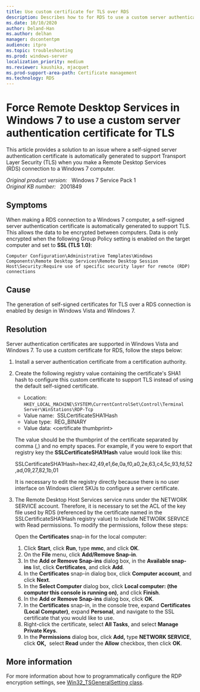 ```yaml
---
title: Use custom certificate for TLS over RDS
description: Describes how to for RDS to use a custom server authentication certificate for TLS.
ms.date: 10/10/2020
author: Deland-Han
ms.author: delhan
manager: dscontentpm
audience: itpro
ms.topic: troubleshooting
ms.prod: windows-server
localization_priority: medium
ms.reviewer: kaushika, mjacquet
ms.prod-support-area-path: Certificate management
ms.technology: RDS
---
```

# Force Remote Desktop Services in Windows 7 to use a custom server authentication certificate for TLS

This article provides a solution to an issue where a self-signed server authentication certificate is automatically generated to support Transport Layer Security (TLS) when you make a Remote Desktop Services (RDS) connection to a Windows 7 computer.

_Original product version:_ &nbsp; Windows 7 Service Pack 1  
_Original KB number:_ &nbsp; 2001849

## Symptoms

When making a RDS connection to a Windows 7 computer, a self-signed server authentication certificate is automatically generated to support TLS. This allows the data to be encrypted between computers. Data is only encrypted when the following Group Policy setting is enabled on the target computer and set to **SSL (TLS 1.0)**:

`Computer Configuration\Administrative Templates\Windows Components\Remote Desktop Services\Remote Desktop Session Host\Security:Require use of specific security layer for remote (RDP) connections`

## Cause

The generation of self-signed certificates for TLS over a RDS connection is enabled by design in Windows Vista and Windows 7.

## Resolution

Server authentication certificates are supported in Windows Vista and Windows 7. To use a custom certificate for RDS, follow the steps below:

1. Install a server authentication certificate from a certification authority.

2. Create the following registry value containing the certificate's SHA1 hash to configure this custom certificate to support TLS instead of using the default self-signed certificate.

    - Location: `HKEY_LOCAL_MACHINE\SYSTEM\CurrentControlSet\Control\Terminal Server\WinStations\RDP-Tcp`
    - Value name:  SSLCertificateSHA1Hash
    - Value type:  REG_BINARY
    - Value data: \<certificate thumbprint>

    The value should be the thumbprint of the certificate separated by comma (,) and no empty spaces. For example, if you were to export that registry key the **SSLCertificateSHA1Hash** value would look like this:

    SSLCertificateSHA1Hash=hex:42,49,e1,6e,0a,f0,a0,2e,63,c4,5c,93,fd,52,ad,09,27,82,1b,01

    It is necessary to edit the registry directly because there is no user interface on Windows client SKUs to configure a server certificate.

3. The Remote Desktop Host Services service runs under the NETWORK SERVICE account. Therefore, it is necessary to set the ACL of the key file used by RDS (referenced by the certificate named in the SSLCertificateSHA1Hash registry value) to include NETWORK SERVICE with Read permissions. To modify the permissions, follow these steps:  

    Open the **Certificates** snap-in for the local computer:  

    1. Click **Start**, click **Run**, type **mmc**, and click **OK**.
    2. On the **File** menu, click **Add/Remove Snap-in**.
    3. In the **Add or Remove Snap-ins** dialog box, in the **Available snap-ins** list, click **Certificates**, and click **Add**.
    4. In the **Certificates** snap-in dialog box, click **Computer account**, and click **Next**.
    5. In the **Select Computer** dialog box, click **Local computer: (the computer this console is running on)**, and click **Finish**.
    6. In the **Add or Remove Snap-ins** dialog box, click **OK**.
    7. In the **Certificates** snap-in, in the console tree, expand **Certificates (Local Computer)**, expand **Personal**, and navigate to the SSL certificate that you would like to use.
    8. Right-click the certificate, select **All Tasks**, and select **Manage Private Keys**.
    9. In the **Permissions** dialog box, click **Add,** type **NETWORK SERVICE**, click **OK,**  select **Read** under the **Allow** checkbox, then click **OK**.

## More information

For more information about how to programmatically configure the RDP encryption settings, see [Win32_TSGeneralSetting class](/windows/win32/termserv/win32-tsgeneralsetting).
